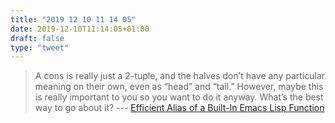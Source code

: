 ```yaml
---
title: "2019 12 10 11 14 05"
date: 2019-12-10T11:14:05+01:00
draft: false
type: "tweet"
---
```

> A cons is really just a 2-tuple, and the halves don’t have any particular meaning on their own, even as “head” and “tail.” However, maybe this is really important to you so you want to do it anyway. What’s the best way to go about it? --- [Efficient Alias of a Built-In Emacs Lisp Function](https://nullprogram.com/blog/2019/12/10/)
